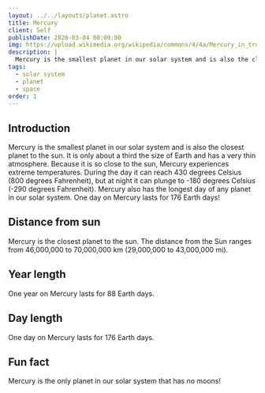```yaml
---
layout: ../../layouts/planet.astro
title: Mercury
client: Self
publishDate: 2020-03-04 00:00:00
img: https://upload.wikimedia.org/wikipedia/commons/4/4a/Mercury_in_true_color.jpg
description: |
  Mercury is the smallest planet in our solar system and is also the closest planet to the sun.
tags:
  - solar system
  - planet
  - space
order: 1
---
```


## Introduction
Mercury is the smallest planet in our solar system and is also the closest planet to the sun. It is only about a third the size of Earth and has a very thin atmosphere. Because it is so close to the sun, Mercury experiences extreme temperatures. During the day it can reach 430 degrees Celsius (800 degrees Fahrenheit), but at night it can plunge to -180 degrees Celsius (-290 degrees Fahrenheit). Mercury also has the longest day of any planet in our solar system. One day on Mercury lasts for 176 Earth days!

## Distance from sun 
Mercury is the closest planet to the sun. The distance from the Sun ranges from 46,000,000 to 70,000,000 km (29,000,000 to 43,000,000 mi).

## Year length
One year on Mercury lasts for 88 Earth days.

## Day length
One day on Mercury lasts for 176 Earth days.

## Fun fact
Mercury is the only planet in our solar system that has no moons!

